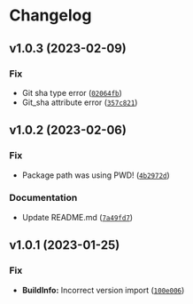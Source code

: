 # Changelog

<!--next-version-placeholder-->

## v1.0.3 (2023-02-09)
### Fix
* Git sha type error ([`02064fb`](https://github.com/in03/proxima/commit/02064fb439786c37c305e763c0c06b97fe9e230f))
* Git_sha attribute error ([`357c821`](https://github.com/in03/proxima/commit/357c821e6f021b7b9ef3cb8909dae727468f2775))

## v1.0.2 (2023-02-06)
### Fix
* Package path was using PWD! ([`4b2972d`](https://github.com/in03/proxima/commit/4b2972d55c274f3e74429c0c454040e13dacda0b))

### Documentation
* Update README.md ([`7a49fd7`](https://github.com/in03/proxima/commit/7a49fd7881b8b73b18e3c5a2817b114cecd79303))

## v1.0.1 (2023-01-25)
### Fix
* **BuildInfo:** Incorrect version import ([`100e006`](https://github.com/in03/proxima/commit/100e006ab4fe63d5501ad2644837cd1926f85393))
